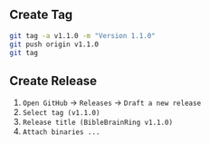 


## Create Tag
```bash
git tag -a v1.1.0 -m "Version 1.1.0"
git push origin v1.1.0
git tag
```

## Create Release
1. ```Open GitHub``` -> ```Releases``` -> ```Draft a new release``` 
2. ```Select tag (v1.1.0)```
3. ```Release title (BibleBrainRing v1.1.0)```
4. ```Attach binaries ...```






